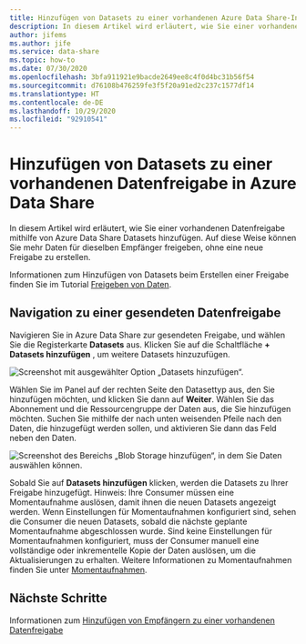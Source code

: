 ```yaml
---
title: Hinzufügen von Datasets zu einer vorhandenen Azure Data Share-Instanz
description: In diesem Artikel wird erläutert, wie Sie einer vorhandenen Datenfreigabe in Azure Data Share Datasets hinzufügen und für dieselben Empfänger freigeben.
author: jifems
ms.author: jife
ms.service: data-share
ms.topic: how-to
ms.date: 07/30/2020
ms.openlocfilehash: 3bfa911921e9bacde2649ee8c4f0d4bc31b56f54
ms.sourcegitcommit: d76108b476259fe3f5f20a91ed2c237c1577df14
ms.translationtype: HT
ms.contentlocale: de-DE
ms.lasthandoff: 10/29/2020
ms.locfileid: "92910541"
---
```

# <a name="how-to-add-datasets-to-an-existing-share-in-azure-data-share"></a>Hinzufügen von Datasets zu einer vorhandenen Datenfreigabe in Azure Data Share

In diesem Artikel wird erläutert, wie Sie einer vorhandenen Datenfreigabe mithilfe von Azure Data Share Datasets hinzufügen. Auf diese Weise können Sie mehr Daten für dieselben Empfänger freigeben, ohne eine neue Freigabe zu erstellen.

Informationen zum Hinzufügen von Datasets beim Erstellen einer Freigabe finden Sie im Tutorial [Freigeben von Daten](share-your-data.md).

## <a name="navigate-to-a-sent-data-share"></a>Navigation zu einer gesendeten Datenfreigabe

Navigieren Sie in Azure Data Share zur gesendeten Freigabe, und wählen Sie die Registerkarte **Datasets** aus. Klicken Sie auf die Schaltfläche **+ Datasets hinzufügen** , um weitere Datasets hinzuzufügen.

![Screenshot mit ausgewählter Option „Datasets hinzufügen“.](./media/how-to/how-to-add-datasets/add-datasets.png)

Wählen Sie im Panel auf der rechten Seite den Datasettyp aus, den Sie hinzufügen möchten, und klicken Sie dann auf **Weiter**. Wählen Sie das Abonnement und die Ressourcengruppe der Daten aus, die Sie hinzufügen möchten. Suchen Sie mithilfe der nach unten weisenden Pfeile nach den Daten, die hinzugefügt werden sollen, und aktivieren Sie dann das Feld neben den Daten.

![Screenshot des Bereichs „Blob Storage hinzufügen“, in dem Sie Daten auswählen können.](./media/how-to/how-to-add-datasets/add-datasets-side.png)

Sobald Sie auf **Datasets hinzufügen** klicken, werden die Datasets zu Ihrer Freigabe hinzugefügt. Hinweis: Ihre Consumer müssen eine Momentaufnahme auslösen, damit ihnen die neuen Datasets angezeigt werden. Wenn Einstellungen für Momentaufnahmen konfiguriert sind, sehen die Consumer die neuen Datasets, sobald die nächste geplante Momentaufnahme abgeschlossen wurde. Sind keine Einstellungen für Momentaufnahmen konfiguriert, muss der Consumer manuell eine vollständige oder inkrementelle Kopie der Daten auslösen, um die Aktualisierungen zu erhalten. Weitere Informationen zu Momentaufnahmen finden Sie unter [Momentaufnahmen](terminology.md).

## <a name="next-steps"></a>Nächste Schritte
Informationen zum [Hinzufügen von Empfängern zu einer vorhandenen Datenfreigabe](how-to-add-recipients.md)